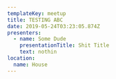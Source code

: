 ```yaml
---
templateKey: meetup
title: TESTING ABC
date: 2019-05-24T03:23:05.874Z
presenters:
  - name: Some Dude
    presentationTitle: Shit Title
    text: nothin
location:
  name: House
---
```


